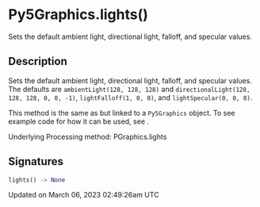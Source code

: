 # Py5Graphics.lights()

Sets the default ambient light, directional light, falloff, and specular values.

## Description

Sets the default ambient light, directional light, falloff, and specular values. The defaults are `ambientLight(128, 128, 128)` and `directionalLight(128, 128, 128, 0, 0, -1)`, `lightFalloff(1, 0, 0)`, and `lightSpecular(0, 0, 0)`.

This method is the same as [](sketch_lights) but linked to a `Py5Graphics` object. To see example code for how it can be used, see [](sketch_lights).

Underlying Processing method: PGraphics.lights

## Signatures

```python
lights() -> None
```

Updated on March 06, 2023 02:49:26am UTC
